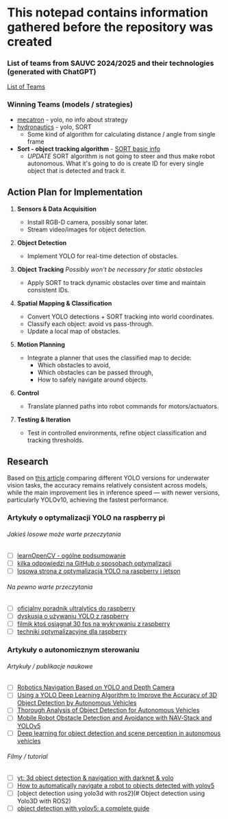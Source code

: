 # This notepad contains information gathered before the repository was created

### List of teams from SAUVC 2024/2025 and their technologies (generated with ChatGPT)

[List of Teams](https://chatgpt.com/c/68a5a966-1ad4-8333-97df-87877f8706c3)

### Winning Teams (models / strategies)

* [mecatron](https://mecatron.sg/computervision) - yolo, no info about strategy
* [hydronautics](https://github.com/hydronautics-team/stingray) - yolo, SORT
  * Some kind of algorithm for calculating distance / angle from single frame
* **Sort - object tracking algorithm** - [SORT basic info](https://arxiv.org/abs/1602.00763)
  * *UPDATE* SORT algorithm is not going to steer and thus make robot autonomous. What it's going to do is create ID for every single object that is detected and track it.
  


## Action Plan for Implementation

1. **Sensors & Data Acquisition**
   - Install RGB-D camera, possibly sonar later.
   - Stream video/images for object detection.

2. **Object Detection**
   - Implement YOLO for real-time detection of obstacles.

3. **Object Tracking** *Possibly won't be necessary for static obstacles*
   - Apply SORT to track dynamic obstacles over time and maintain consistent IDs.

4. **Spatial Mapping & Classification**
   - Convert YOLO detections + SORT tracking into world coordinates.
   - Classify each object: avoid vs pass-through.
   - Update a local map of obstacles.

5. **Motion Planning**
   - Integrate a planner that uses the classified map to decide:
     - Which obstacles to avoid,
     - Which obstacles can be passed through,
     - How to safely navigate around objects.

6. **Control**
   - Translate planned paths into robot commands for motors/actuators.

7. **Testing & Iteration**
   - Test in controlled environments, refine object classification and tracking thresholds.

## Research

Based on [this article](https://drive.google.com/file/d/1Y0a3Y5Xk32tmBIXpi-BSFWalChpfiyJg/view?usp=sharing) comparing different YOLO versions for underwater vision tasks, the accuracy remains relatively consistent across models, while the main improvement lies in inference speed — with newer versions, particularly YOLOv10, achieving the fastest performance.

### Artykuły o optymalizacji YOLO na raspberry pi
###### Jakieś losowe może warte przeczytania
 - [ ] [learnOpenCV  - ogólne podsumowanie](https://learnopencv.com/yolo11-on-raspberry-pi/)
 - [ ] [kilka odpowiedzi na GitHub o sposobach optymalizacji](https://github.com/ultralytics/ultralytics/issues/6019)
 - [ ] [losowa strona z optymalizacją YOLO na raspberry i jetson](https://www.cohorte.co/blog/optimizing-yolofor-edge-devices)
###### Na pewno warte przeczytania
- [ ] [oficjalny poradnik ultralytics do raspberry](https://docs.ultralytics.com/guides/raspberry-pi/#raspberry-pi-series-comparison)
- [ ] [dyskusja o używaniu YOLO z raspberry](https://github.com/orgs/ultralytics/discussions/8277)
- [ ] [filmik ktoś osiągnął 30 fps na wykrywaniu z raspberry](https://www.youtube.com/watch?v=XKIm_R_rIeQ)
- [ ] [techniki optymalizacyjne dla raspberry](https://medium.com/academy-team/model-optimization-techniques-for-yolo-models-f440afa93adb)

### Artykuły o autonomicznym sterowaniu
###### Artykuły / publikacje naukowe
- [ ]  [Robotics Navigation Based on YOLO and Depth Camera](https://www.researchgate.net/publication/387244891_Robotics_Navigation_Based_on_YOLO_and_Depth_Camera)
- [ ] [Using a YOLO Deep Learning Algorithm to Improve the Accuracy of 3D Object Detection by Autonomous Vehicles](https://www.mdpi.com/2032-6653/16/1/9)
- [ ] [Thorough Analysis of Object Detection for Autonomous Vehicles](https://www.preprints.org/manuscript/202503.0302)
- [ ] [Mobile Robot Obstacle Detection and Avoidance with NAV‑Stack and YOLOv5](https://www.ijmerr.com/2024/IJMERR-V13N2-219.pdf)
- [ ] [Deep learning for object detection and scene perception in autonomous vehicles](https://www.sciencedirect.com/science/article/pii/S2590005621000059)
###### Filmy / tutorial 
- [ ] [yt: 3d object detection & navigation with darknet & yolo](https://www.youtube.com/watch?v=HRxPnfCAmRw)
- [ ] [How to automatically navigate a robot to objects detected with yolov5](https://www.youtube.com/watch?v=Ob8lGOHBrig)
- [ ] [object detection using yolo3d with ros2](# Object detection using Yolo3D with ROS2)
- [ ] [object detection with yolov5: a complete guide](https://medium.com/%40mansooralam129047/object-detection-with-yolov5-a-complete-guide-aa5f158b307c)